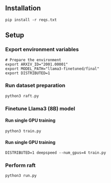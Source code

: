 ## Installation
```shell
pip install -r reqs.txt
```

## Setup
### Export environment variables
```shell
# Prepare the environment
export ARXIV_ID="2001.00001"
export MODEL_PATH="llama3-finetuned/final"
export DISTRIBUTED=1
```
### Run dataset preparation

```shell
python3 raft.py
```

### Finetune Llama3 (8B) model

#### Run single GPU training
```shell
python3 train.py
```
#### Run single GPU training
```shell
DISTRIBUTED=1 deepspeed --num_gpus=4 train.py
```

### Perform raft
```shell
python3 run.py
```

